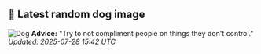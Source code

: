 ## 🐶 Latest random dog image
![Dog](https://images.dog.ceo/breeds/terrier-sealyham/n02095889_4969.jpg)
**Advice:** "Try to not compliment people on things they don't control."
*Updated: 2025-07-28 15:42 UTC*
